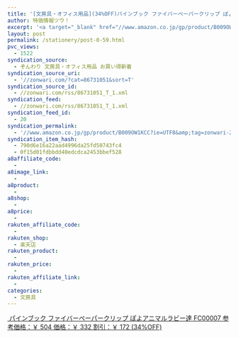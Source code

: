 ```yaml
---
title: '[文房具・オフィス用品](34%OFF)パインブック ファイバーペーパークリップ ぽよアニマルラビー達 FC00007 ￥332'
author: 特価情報ツウ！
excerpt: '<a target="_blank" href="//www.amazon.co.jp/gp/product/B009OW1KCC?ie=UTF8&amp;tag=zonwari-22&amp;linkCode=as2&amp;camp=247&amp;creative=7399&amp;creativeASIN=B009OW1KCC"><img src="//ecx.images-amazon.com/images/I/51iYBL2W%2BzL._SL100_.jpg"><br>&#12497;&#12452;&#12531;&#12502;&#12483;&#12463; &#12501;&#12449;&#12452;&#12496;&#12540;&#12506;&#12540;&#12497;&#12540;&#12463;&#12522;&#12483;&#12503; &#12413;&#12424;&#12450;&#12491;&#12510;&#12523;&#12521;&#12499;&#12540;&#36948; FC00007<br>&#21442;&#32771;&#20385;&#26684;&#65306;&#65509; 504<br>&#20385;&#26684;&#65306;&#65509; 332<br>&#21106;&#24341;&#65306;&#65509; 172 (34%OFF)</a>'
layout: post
permalink: /stationery/post-0-59.html
pvc_views:
  - 1522
syndication_source:
  - ぞんわり 文房具・オフィス用品 お買い得新着
syndication_source_uri:
  - '//zonwari.com/?cat=86731051&sort=T'
syndication_source_id:
  - //zonwari.com/rss/86731051_T_1.xml
syndication_feed:
  - //zonwari.com/rss/86731051_T_1.xml
syndication_feed_id:
  - 20
syndication_permalink:
  - '//www.amazon.co.jp/gp/product/B009OW1KCC?ie=UTF8&amp;tag=zonwari-22&amp;linkCode=as2&amp;camp=247&amp;creative=7399&amp;creativeASIN=B009OW1KCC'
syndication_item_hash:
  - 790d6e16a22aad4996da25fd50743fc4
  - 0f15d01fdbbdd40edcdca2453bbef528
a8affiliate_code:
  -
a8image_link:
  -
a8product:
  -
a8shop:
  -
a8price:
  -
rakuten_affiliate_code:
  -
rakuten_shop:
  - 楽天店
rakuten_product:
  -
rakuten_price:
  -
rakuten_affiliate_link:
  -
categories:
  - 文房具
---
```

[<img src='//i0.wp.com/ecx.images-amazon.com/images/I/51iYBL2W%2BzL._SL150_.jpg?w=546' title="" alt="" data-recalc-dims="1" />
パインブック ファイバーペーパークリップ ぽよアニマルラビー達 FC00007
参考価格：￥ 504
価格：￥ 332
割引：￥ 172 (34%OFF)][1]

 [1]: //www.amazon.co.jp/gp/product/B009OW1KCC?ie=UTF8&#038;tag=tokkajohotsu-22&#038;linkCode=as2&#038;camp=247&#038;creative=7399&#038;creativeASIN=B009OW1KCC
